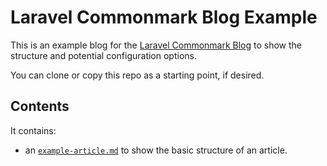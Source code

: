 # Laravel Commonmark Blog Example

This is an example blog for the [Laravel Commonmark Blog](https://github.com/spekulatius/laravel-commonmark-blog) to show the structure and potential configuration options.

You can clone or copy this repo as a starting point, if desired.

## Contents

It contains:

 - an [`example-article.md`](example-article.md) to show the basic structure of an article.


